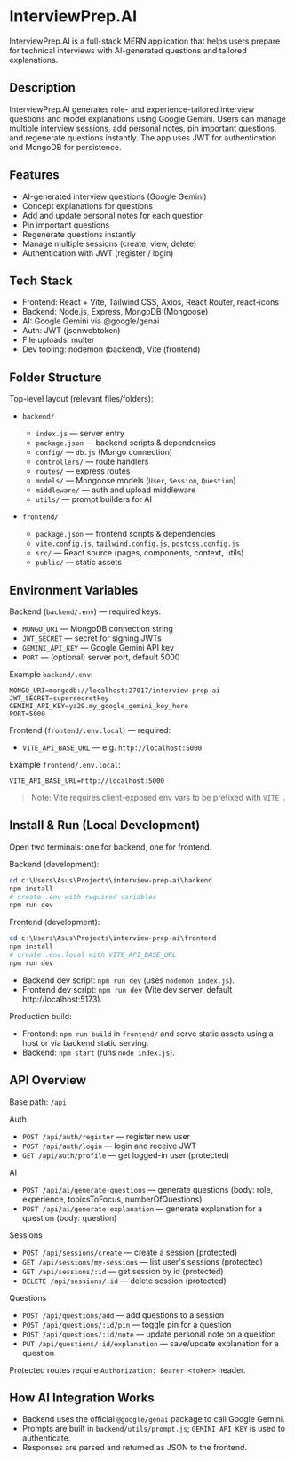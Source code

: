 # InterviewPrep.AI

InterviewPrep.AI is a full-stack MERN application that helps users prepare for technical interviews with AI-generated questions and tailored explanations.

## Description

InterviewPrep.AI generates role- and experience-tailored interview questions and model explanations using Google Gemini. Users can manage multiple interview sessions, add personal notes, pin important questions, and regenerate questions instantly. The app uses JWT for authentication and MongoDB for persistence.

## Features

- AI-generated interview questions (Google Gemini)
- Concept explanations for questions
- Add and update personal notes for each question
- Pin important questions
- Regenerate questions instantly
- Manage multiple sessions (create, view, delete)
- Authentication with JWT (register / login)

## Tech Stack

- Frontend: React + Vite, Tailwind CSS, Axios, React Router, react-icons
- Backend: Node.js, Express, MongoDB (Mongoose)
- AI: Google Gemini via @google/genai
- Auth: JWT (jsonwebtoken)
- File uploads: multer
- Dev tooling: nodemon (backend), Vite (frontend)

## Folder Structure

Top-level layout (relevant files/folders):

- `backend/`
  - `index.js` — server entry
  - `package.json` — backend scripts & dependencies
  - `config/` — `db.js` (Mongo connection)
  - `controllers/` — route handlers
  - `routes/` — express routes
  - `models/` — Mongoose models (`User`, `Session`, `Question`)
  - `middleware/` — auth and upload middleware
  - `utils/` — prompt builders for AI

- `frontend/`
  - `package.json` — frontend scripts & dependencies
  - `vite.config.js`, `tailwind.config.js`, `postcss.config.js`
  - `src/` — React source (pages, components, context, utils)
  - `public/` — static assets

## Environment Variables

Backend (`backend/.env`) — required keys:

- `MONGO_URI` — MongoDB connection string
- `JWT_SECRET` — secret for signing JWTs
- `GEMINI_API_KEY` — Google Gemini API key
- `PORT` — (optional) server port, default 5000

Example `backend/.env`:

```
MONGO_URI=mongodb://localhost:27017/interview-prep-ai
JWT_SECRET=supersecretkey
GEMINI_API_KEY=ya29.my_google_gemini_key_here
PORT=5000
```

Frontend (`frontend/.env.local`) — required:

- `VITE_API_BASE_URL` — e.g. `http://localhost:5000`

Example `frontend/.env.local`:

```
VITE_API_BASE_URL=http://localhost:5000
```

> Note: Vite requires client-exposed env vars to be prefixed with `VITE_`.

## Install & Run (Local Development)

Open two terminals: one for backend, one for frontend.

Backend (development):

```powershell
cd c:\Users\Asus\Projects\interview-prep-ai\backend
npm install
# create .env with required variables
npm run dev
```

Frontend (development):

```powershell
cd c:\Users\Asus\Projects\interview-prep-ai\frontend
npm install
# create .env.local with VITE_API_BASE_URL
npm run dev
```

- Backend dev script: `npm run dev` (uses `nodemon index.js`).
- Frontend dev script: `npm run dev` (Vite dev server, default http://localhost:5173).

Production build:
- Frontend: `npm run build` in `frontend/` and serve static assets using a host or via backend static serving.
- Backend: `npm start` (runs `node index.js`).

## API Overview

Base path: `/api`

Auth
- `POST /api/auth/register` — register new user
- `POST /api/auth/login` — login and receive JWT
- `GET /api/auth/profile` — get logged-in user (protected)

AI
- `POST /api/ai/generate-questions` — generate questions (body: role, experience, topicsToFocus, numberOfQuestions)
- `POST /api/ai/generate-explanation` — generate explanation for a question (body: question)

Sessions
- `POST /api/sessions/create` — create a session (protected)
- `GET /api/sessions/my-sessions` — list user's sessions (protected)
- `GET /api/sessions/:id` — get session by id (protected)
- `DELETE /api/sessions/:id` — delete session (protected)

Questions
- `POST /api/questions/add` — add questions to a session
- `POST /api/questions/:id/pin` — toggle pin for a question
- `POST /api/questions/:id/note` — update personal note on a question
- `PUT /api/questions/:id/explanation` — save/update explanation for a question

Protected routes require `Authorization: Bearer <token>` header.

## How AI Integration Works

- Backend uses the official `@google/genai` package to call Google Gemini.
- Prompts are built in `backend/utils/prompt.js`; `GEMINI_API_KEY` is used to authenticate.
- Responses are parsed and returned as JSON to the frontend.

